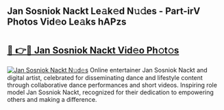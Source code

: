 ## Jan Sosniok Nackt Le𝚊k𝚎d N𝚞𝚍es - Part-irV Photos Vid𝚎o Le𝚊ks hAPzs

# <h2><a href="http://fb7p7dw.evod.top/?m=Jan+Sosniok+Nackt">🔗 👉🔴 Jan Sosniok Nackt Vid𝚎o Ph𝚘t𝚘s</a></h2>

[![Jan Sosniok Nackt N𝚞d𝚎s](https://i.imgur.com/8V9OHl7.gif)](http://fb7p7dw.evod.top/?m=Jan+Sosniok+Nackt)
Online entertainer Jan Sosniok Nackt and digital artist, celebrated for disseminating dance and lifestyle content through collaborative dance performances and short videos. Inspiring role model Jan Sosniok Nackt, recognized for their dedication to empowering others and making a difference. 

